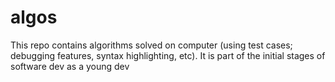 # algos
This repo contains algorithms solved on computer (using test cases; debugging features, syntax highlighting, etc). It is part of the initial stages of software dev as a young dev
